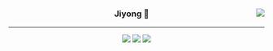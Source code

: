 
<div align="center">
  
  <img align="right" src="https://github-readme-stats.vercel.app/api/top-langs/?username=kkkimjiyong&theme=dracula&exclude_repo=clone-web-scrapper,clone-zoom&hide=Procfile&layout=compact&langs_count=8"/>

  
  ### Jiyong 🎨
  
  ---
  
  <a href="https://www.notion.so/de89c82b663345278de4489463a81458?v=f059fc8382b84103b52c77918639c252"><img src="https://img.shields.io/badge/Github Projects-000000?style=flat-square&logo=github&logoColor=white"/></a>
  <a href="https://haardy.tistory.com/"><img src="https://img.shields.io/badge/Jiyongstory-3DDC84?style=flat-square&logo=Tistory&logoColor=black"/></a>
  <a href="https://www.notion.so/ffbfc05e864a47d587011873f14e0760"><img src="https://img.shields.io/badge/jjjichive-ffffff?style=flat-square&logo=notion&logoColor=black"/></a>
 
</div>
